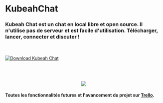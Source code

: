 # KubeahChat

<h3>Kubeah Chat est un chat en local libre et open source. Il n'utilise pas de serveur et est facile d'utilisation. Télécharger, lancer, connecter et discuter !</h3>
<br></br>
<a href="https://sourceforge.net/projects/kubeah-chat/files/latest/download" rel="nofollow"><img alt="Download Kubeah Chat" src="https://a.fsdn.com/con/app/sf-download-button"></a>
<br></br>
<br></br>
<p align="center">
  <img src="https://kubeah.com/img/logoKChat.ico">
</p>

<h4>Toutes les fonctionnalités futures et l'avancement du projet sur <a href="https://trello.com/b/XEJVgYdi">Trello</a>.</h4>
